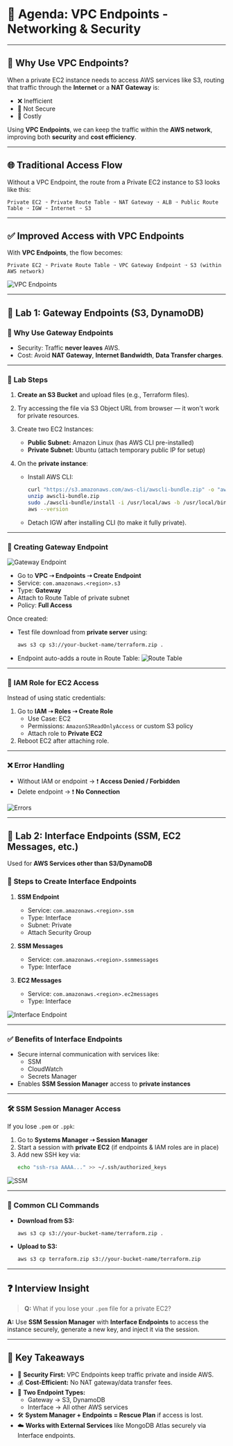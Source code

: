 # 📘 **Agenda: VPC Endpoints - Networking & Security**

---

## 📍 **Why Use VPC Endpoints?**
When a private EC2 instance needs to access AWS services like S3, routing that traffic through the **Internet** or a **NAT Gateway** is:
- ❌ Inefficient  
- 🔐 Not Secure  
- 💸 Costly

Using **VPC Endpoints**, we can keep the traffic within the **AWS network**, improving both **security** and **cost efficiency**.

---

## 🌐 **Traditional Access Flow**
Without a VPC Endpoint, the route from a Private EC2 instance to S3 looks like this:

```
Private EC2 ➝ Private Route Table ➝ NAT Gateway ➝ ALB ➝ Public Route Table ➝ IGW ➝ Internet ➝ S3
```

---

## ✅ **Improved Access with VPC Endpoints**
With **VPC Endpoints**, the flow becomes:

```
Private EC2 ➝ Private Route Table ➝ VPC Gateway Endpoint ➝ S3 (within AWS network)
```

![VPC Endpoints](./Images/VPC_Endpoints.png)

---

## 🧪 **Lab 1: Gateway Endpoints (S3, DynamoDB)**

### 🔐 **Why Use Gateway Endpoints**
- Security: Traffic **never leaves** AWS.
- Cost: Avoid **NAT Gateway**, **Internet Bandwidth**, **Data Transfer charges**.

---

### 🔧 **Lab Steps**

1. **Create an S3 Bucket** and upload files (e.g., Terraform files).
2. Try accessing the file via S3 Object URL from browser — it won't work for private resources.
3. Create two EC2 Instances:
   - **Public Subnet:** Amazon Linux (has AWS CLI pre-installed)
   - **Private Subnet:** Ubuntu (attach temporary public IP for setup)

4. On the **private instance**:
   - Install AWS CLI:
     ```bash
     curl "https://s3.amazonaws.com/aws-cli/awscli-bundle.zip" -o "awscli-bundle.zip"
     unzip awscli-bundle.zip
     sudo ./awscli-bundle/install -i /usr/local/aws -b /usr/local/bin/aws
     aws --version
     ```
   - Detach IGW after installing CLI (to make it fully private).

---

### 📌 **Creating Gateway Endpoint**

![Gateway Endpoint](./Images/Gateway_Endpoint_lab_arc.png)

- Go to **VPC ➝ Endpoints ➝ Create Endpoint**
- Service: `com.amazonaws.<region>.s3`
- Type: **Gateway**
- Attach to Route Table of private subnet
- Policy: **Full Access**

Once created:
- Test file download from **private server** using:
  ```bash
  aws s3 cp s3://your-bucket-name/terraform.zip .
  ```

- Endpoint auto-adds a route in Route Table:
  ![Route Table](./Images/RT_Created_While_EndPoint_Created.png)

---

### 🔐 **IAM Role for EC2 Access**

Instead of using static credentials:

1. Go to **IAM ➝ Roles ➝ Create Role**
   - Use Case: EC2
   - Permissions: `AmazonS3ReadOnlyAccess` or custom S3 policy
   - Attach role to **Private EC2**
2. Reboot EC2 after attaching role.

---

### ❌ Error Handling

- Without IAM or endpoint → ❗ **Access Denied / Forbidden**
- Delete endpoint → ❗ **No Connection**

![Errors](./Images/Forbidden_While_Downloading_file_from_s3.png)

---

## 🧪 **Lab 2: Interface Endpoints (SSM, EC2 Messages, etc.)**

Used for **AWS Services other than S3/DynamoDB**

### 🔧 **Steps to Create Interface Endpoints**

1. **SSM Endpoint**
   - Service: `com.amazonaws.<region>.ssm`
   - Type: Interface
   - Subnet: Private
   - Attach Security Group

2. **SSM Messages**
   - Service: `com.amazonaws.<region>.ssmmessages`
   - Type: Interface

3. **EC2 Messages**
   - Service: `com.amazonaws.<region>.ec2messages`
   - Type: Interface

![Interface Endpoint](./Images/Interface_endpoints_implementation.png)

---

### ✅ **Benefits of Interface Endpoints**
- Secure internal communication with services like:
  - SSM
  - CloudWatch
  - Secrets Manager
- Enables **SSM Session Manager** access to **private instances**

---

### 🛠️ **SSM Session Manager Access**
If you lose `.pem` or `.ppk`:

1. Go to **Systems Manager ➝ Session Manager**
2. Start a session with **private EC2** (if endpoints & IAM roles are in place)
3. Add new SSH key via:
   ```bash
   echo "ssh-rsa AAAA..." >> ~/.ssh/authorized_keys
   ```

![SSM](./Images/AWS_Systems_manager_when_pem_file_lossed.png)

---

### 🔁 Common CLI Commands
- **Download from S3:**
  ```bash
  aws s3 cp s3://your-bucket-name/terraform.zip .
  ```
- **Upload to S3:**
  ```bash
  aws s3 cp terraform.zip s3://your-bucket-name/terraform.zip
  ```

---

## ❓ **Interview Insight**

> **Q:** What if you lose your `.pem` file for a private EC2?

**A:** Use **SSM Session Manager** with **Interface Endpoints** to access the instance securely, generate a new key, and inject it via the session.

---

## 🧠 **Key Takeaways**

- 🔐 **Security First:** VPC Endpoints keep traffic private and inside AWS.
- 💰 **Cost-Efficient:** No NAT gateway/data transfer fees.
- 🔧 **Two Endpoint Types:**
  - Gateway → S3, DynamoDB
  - Interface → All other AWS services
- 🛠️ **System Manager + Endpoints = Rescue Plan** if access is lost.
- ☁️ **Works with External Services** like MongoDB Atlas securely via Interface endpoints.
